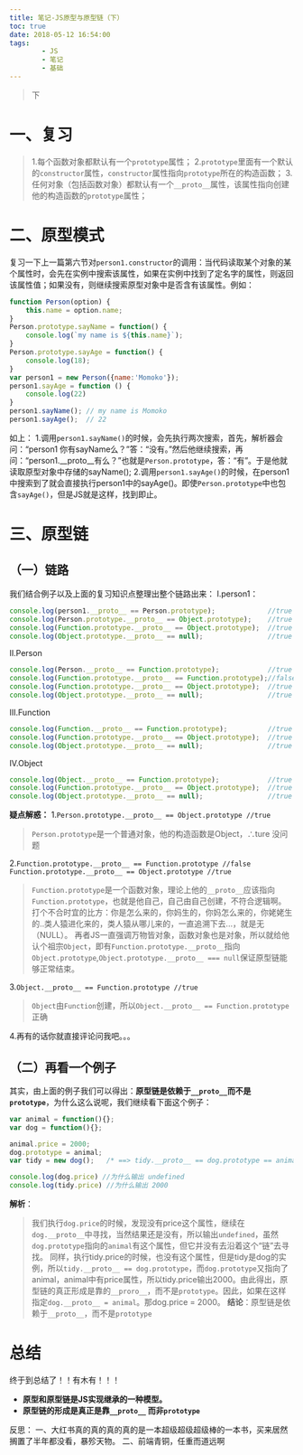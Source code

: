 ```yaml
---
title: 笔记-JS原型与原型链（下）
toc: true
date: 2018-05-12 16:54:00
tags:
        - JS
        - 笔记
        - 基础
---
```

> 下
<!--more-->

# 一、复习

>1.每个函数对象都默认有一个`prototype`属性；
2.`prototype`里面有一个默认的`constructor`属性，`constructor`属性指向`prototype`所在的构造函数；
3.任何对象（包括函数对象）都默认有一个`__proto__`属性，该属性指向创建他的构造函数的`prototype`属性；

# 二、原型模式
复习一下上一篇第六节对`person1.constructor`的调用：当代码读取某个对象的某个属性时，会先在实例中搜索该属性，如果在实例中找到了定名字的属性，则返回该属性值；如果没有，则继续搜索原型对象中是否含有该属性。例如：
```javascript
function Person(option) {
    this.name = option.name;
}
Person.prototype.sayName = function() {
    console.log(`my name is ${this.name}`);
}
Person.prototype.sayAge = function() {
    console.log(18);
}
var person1 = new Person({name:'Momoko'});
person1.sayAge = function () {
    console.log(22)
}
person1.sayName(); // my name is Momoko
person1.sayAge();  // 22
```
如上：
1.调用`person1.sayName()`的时候，会先执行两次搜索，首先，解析器会问：“person1 你有sayName么？”答：“没有。”然后他继续搜索，再问：“person1.\_\_proto\__有么？”也就是`Person.prototype`，答：“有”。于是他就读取原型对象中存储的sayName();
2.调用`person1.sayAge()`的时候，在person1中搜索到了就会直接执行person1中的sayAge()。即使`Person.prototype`中也包含`sayAge()`，但是JS就是这样，找到即止。

# 三、原型链
## （一）链路
我们结合例子以及上面的复习知识点整理出整个链路出来：
I.person1：
```javascript
console.log(person1.__proto__ == Person.prototype);             //true
console.log(Person.prototype.__proto__ == Object.prototype);    //true
console.log(Function.prototype.__proto__ == Object.prototype);  //true
console.log(Object.prototype.__proto__ == null);                //true
```
II.Person
```javascript
console.log(Person.__proto__ == Function.prototype);            //true
console.log(Function.prototype.__proto__ == Function.prototype);//false
console.log(Function.prototype.__proto__ == Object.prototype);  //true
console.log(Object.prototype.__proto__ == null);                //true
```
III.Function
```javascript
console.log(Function.__proto__ == Function.prototype);          //true
console.log(Function.prototype.__proto__ == Object.prototype);  //true
console.log(Object.prototype.__proto__ == null);                //true
```
IV.Object
```javascript
console.log(Object.__proto__ == Function.prototype);            //true
console.log(Function.prototype.__proto__ == Object.prototype);  //true
console.log(Object.prototype.__proto__ == null);                //true
```
**疑点解惑：**
1.`Person.prototype.__proto__ == Object.prototype //true`
   > `Person.prototype`是一个普通对象，他的构造函数是Object，∴ture 没问题

2.`Function.prototype.__proto__ == Function.prototype //false`
  `Function.prototype.__proto__ == Object.prototype //true`
   > `Function.prototype`是一个函数对象，理论上他的`__proto__`应该指向`Function.prototype`，也就是他自己，自己由自己创建，不符合逻辑啊。打个不合时宜的比方：你是怎么来的，你妈生的，你妈怎么来的，你姥姥生的..类人猿进化来的，类人猿从哪儿来的，一直追溯下去...，就是无（NULL）。
   再者JS一直强调万物皆对象，函数对象也是对象，所以就给他认个祖宗`Object`，即有`Function.prototype.__proto__`指向`Object.prototype`,`Object.prototype.__proto__ === null`保证原型链能够正常结束。
     
3.`Object.__proto__ == Function.prototype //true`
   > `Object`由`Function`创建，所以`Object.__proto__ == Function.prototype`正确
   
4.再有的话你就直接评论问我吧。。。

## （二）再看一个例子
其实，由上面的例子我们可以得出：**原型链是依赖于`__proto__`而不是`prototype`**，为什么这么说呢，我们继续看下面这个例子：
```javascript
var animal = function(){};
var dog = function(){};

animal.price = 2000;
dog.prototype = animal;
var tidy = new dog();   /* ==> tidy.__proto__ == dog.prototype == animal */

console.log(dog.price) //为什么输出 undefined 
console.log(tidy.price) //为什么输出 2000
```
**解析**：
>我们执行`dog.price`的时候，发现没有price这个属性，继续在`dog.__proto__`中寻找，当然结果还是没有，所以输出`undefined`，虽然`dog.prototype`指向的`animal`有这个属性，但它并没有去沿着这个“链”去寻找。
同样，执行tidy.price的时候，也没有这个属性，但是tidy是dog的实例，所以`tidy.__proto__ == dog.prototype`，而`dog.prototype`又指向了animal，animal中有price属性，所以tidy.price输出2000。由此得出，原型链的真正形成是靠的`__proro__`，而不是`prototype`。因此，如果在这样指定`dog.__proto__ = animal`。那dog.price = 2000。
**结论**：原型链是依赖于`__proto__`，而不是`prototype`

# 总结
终于到总结了！！有木有！！！
- **原型和原型链是JS实现继承的一种模型。**
- **原型链的形成是真正是靠`__proto__` 而非`prototype`**

反思：
一、大红书真的真的真的真的是一本超级超级超级棒的一本书，买来居然搁置了半年都没看，暴殄天物。
二、前端青铜，任重而道远啊
